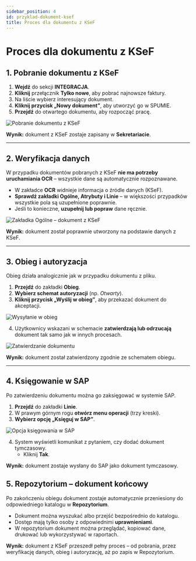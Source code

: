 ```yaml
---
sidebar_position: 4
id: przyklad-dokument-ksef
title: Proces dla dokumentu z KSeF
---
```


# Proces dla dokumentu z KSeF  

## 1. Pobranie dokumentu z KSeF  

1. **Wejdź** do sekcji **INTEGRACJA**.  
2. **Kliknij** przełącznik **Tylko nowe**, aby pobrać najnowsze faktury.  
3. Na liście wybierz interesujący dokument.  
4. **Kliknij przycisk „Nowy dokument”**, aby utworzyć go w SPUMIE.  
5. **Przejdź** do otwartego dokumentu, aby rozpocząć pracę.  

![Pobranie dokumentu z KSeF](/img/przyklad3_1.png)  

**Wynik:** dokument z KSeF zostaje zapisany w **Sekretariacie**.  

---

## 2. Weryfikacja danych  

W przypadku dokumentów pobranych z KSeF **nie ma potrzeby uruchamiania OCR** – wszystkie dane są automatycznie rozpoznawane.  

- W zakładce **OCR** widnieje informacja o źródle danych (KSeF).  
- **Sprawdź zakładki Ogólne, Atrybuty i Linie** – w większości przypadków wszystkie pola są uzupełnione poprawnie.  
- Jeśli to konieczne, **uzupełnij lub popraw** dane ręcznie.  

![Zakładka Ogólne – dokument z KSeF](/img/przyklad3_2.png)  

**Wynik:** dokument został poprawnie utworzony na podstawie danych z KSeF.  

---

## 3. Obieg i autoryzacja  

Obieg działa analogicznie jak w przypadku dokumentu z pliku.  

1. **Przejdź** do zakładki **Obieg**.  
2. **Wybierz schemat autoryzacji** (np. *Otwarty*).  
3. **Kliknij przycisk „Wyślij w obieg”**, aby przekazać dokument do akceptacji.

![Wysyłanie w obieg](/img/przyklad13.png) 

4. Użytkownicy wskazani w schemacie **zatwierdzają lub odrzucają** dokument tak samo jak w innych procesach.  

 
![Zatwierdzanie dokumentu](/img/przyklad14.png)  

**Wynik:** dokument został zatwierdzony zgodnie ze schematem obiegu.  

---

## 4. Księgowanie w SAP

Po zatwierdzeniu dokumentu można go zaksięgować w systemie SAP. 

1. **Przejdź** do zakładki **Linie**.  
2. W prawym górnym rogu **otwórz menu operacji** (trzy kreski).  
3. **Wybierz opcję „Księguj w SAP”**.  

![Opcja księgowania w SAP](/img/przyklad17.png)

4. System wyświetli komunikat z pytaniem, czy dodać dokument tymczasowy.  
   - Kliknij **Tak**.  

**Wynik:** dokument zostaje wysłany do SAP jako dokument tymczasowy.  

## 5. Repozytorium – dokument końcowy  

Po zakończeniu obiegu dokument zostaje automatycznie przeniesiony do odpowiedniego katalogu w **Repozytorium**.  

- Dokument można wyszukać albo przejść bezpośrednio do katalogu.  
- Dostęp mają tylko osoby z odpowiednimi **uprawnieniami**.  
- W repozytorium dokument można przeglądać, kopiować dane, drukować lub wykorzystywać w raportach.  
 
**Wynik:** dokument z KSeF przeszedł pełny proces – od pobrania, przez weryfikację danych, obieg i autoryzację, aż po zapis w Repozytorium.  
